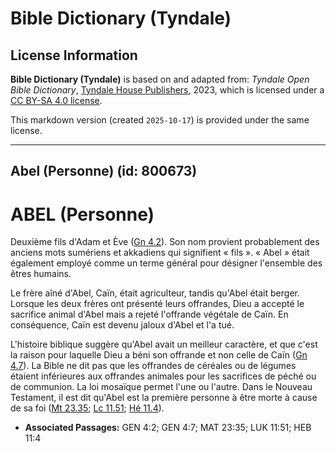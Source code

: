 # Bible Dictionary (Tyndale)

## License Information

**Bible Dictionary (Tyndale)** is based on and adapted from: _Tyndale Open Bible Dictionary_, [Tyndale House Publishers](https://tyndaleopenresources.com/), 2023, which is licensed under a [CC BY-SA 4.0 license](https://creativecommons.org/licenses/by-sa/4.0/legalcode.en).

This markdown version (created `2025-10-17`) is provided under the same license.



--------------------------------

## Abel (Personne) (id: 800673)

ABEL (Personne)
===============

Deuxième fils d'Adam et Ève ([Gn 4\.2](https://ref.ly/Gen4:2)). Son nom provient probablement des anciens mots sumériens et akkadiens qui signifient « fils ». « Abel » était également employé comme un terme général pour désigner l'ensemble des êtres humains.

Le frère aîné d'Abel, Caïn, était agriculteur, tandis qu'Abel était berger. Lorsque les deux frères ont présenté leurs offrandes, Dieu a accepté le sacrifice animal d'Abel mais a rejeté l'offrande végétale de Caïn. En conséquence, Caïn est devenu jaloux d'Abel et l'a tué.

L'histoire biblique suggère qu'Abel avait un meilleur caractère, et que c'est la raison pour laquelle Dieu a béni son offrande et non celle de Caïn ([Gn 4\.7](https://ref.ly/Gen4:7)). La Bible ne dit pas que les offrandes de céréales ou de légumes étaient inférieures aux offrandes animales pour les sacrifices de péché ou de communion. La loi mosaïque permet l'une ou l'autre. Dans le Nouveau Testament, il est dit qu'Abel est la première personne à être morte à cause de sa foi ([Mt 23\.35](https://ref.ly/Matt23:35); [Lc 11\.51](https://ref.ly/Luke11:51); [Hé 11\.4](https://ref.ly/Heb11:4)).

* **Associated Passages:** GEN 4:2; GEN 4:7; MAT 23:35; LUK 11:51; HEB 11:4

